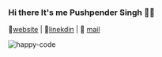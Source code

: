 ### Hi there It's me Pushpender Singh 👋👋

🏡[website](https://charlagram.com/) | 👔[linekdin](https://www.linkedin.com/in/pushpender-singh-240061202/) | 📧 [mail](mailto:pushpendersingh694@gmail.com)

![happy-code](https://user-images.githubusercontent.com/73298854/103030108-2348bf80-4581-11eb-96a0-f6c252c2ef14.gif)

